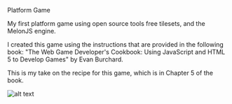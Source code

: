 Platform Game

My first platform game using open source tools free tilesets, and the MelonJS engine.

I created this game using the instructions that are provided in the following book:
"The Web Game Developer's Cookbook: Using JavaScript and HTML 5 to Develop Games" by Evan Burchard.


This is my take on the recipe for this game, which is in Chapter 5 of the book.

![alt text](https://github.com/John2324/Platform-Game/titleScreen.png "TitleScreen")
